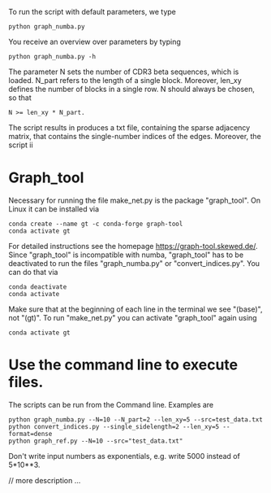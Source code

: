 To run the script with default parameters, we type

    python graph_numba.py 

You receive an overview over parameters by typing

    python graph_numba.py -h

The parameter N sets the number of CDR3 beta sequences, which is loaded. N_part refers to the length of a single block. Moreover, len_xy defines the number of blocks in a single row. N should always be chosen, so that

    N >= len_xy * N_part.

The script results in produces a txt file, containing the sparse adjacency matrix, that contains the single-number indices of the edges. Moreover, the script ii

# Graph_tool
Necessary for running the file make_net.py is the package "graph_tool". 
On Linux it can be installed via 
    
    conda create --name gt -c conda-forge graph-tool
    conda activate gt
    
For detailed instructions see the homepage https://graph-tool.skewed.de/.
Since "graph_tool" is incompatible with numba, "graph_tool" has to be deactivated to run the 
files "graph_numba.py" or "convert_indices.py". You can do that via

    conda deactivate
    conda activate
    
Make sure that at the beginning of each line in the terminal we see "(base)", not "(gt)". To run 
"make_net.py" you can activate "graph_tool" again using 

    conda activate gt

# Use the command line to execute files. 
The scripts can be run from the Command line. Examples are

    python graph_numba.py --N=10 --N_part=2 --len_xy=5 --src=test_data.txt
    python convert_indices.py --single_sidelength=2 --len_xy=5 --format=dense
    python graph_ref.py --N=10 --src="test_data.txt"

Don't write input numbers as exponentials, e.g. write 5000 instead of 5*10**3.

// more description ...
